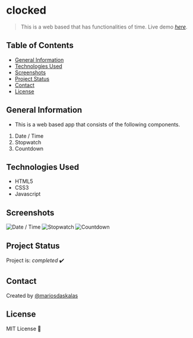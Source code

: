 # clocked

> This is a web based that has functionalities of time.
> Live demo [_here_](https://www.mariosdaskalas.gr/clocked).

## Table of Contents

* [General Information](#general-information)
* [Technologies Used](#technologies-used)
* [Screenshots](#screenshots)
* [Project Status](#project-status)
* [Contact](#contact)
* [License](#license)

## General Information

* This is a web based app that consists of the following components.
1. Date / Time
2. Stopwatch
3. Countdown

## Technologies Used

* HTML5
* CSS3
* Javascript

## Screenshots

![Date / Time](https://mariosdaskalas.gr/clocked/scrot/scrot1.png)
![Stopwatch](https://mariosdaskalas.gr/clocked/scrot/scrot2.png)
![Countdown](https://mariosdaskalas.gr/clocked/scrot/scrot3.png)

## Project Status

Project is: _completed_ ✔️

## Contact

Created by [@mariosdaskalas](https://github.com/mariosdaskalas)

## License

MIT License 📝
